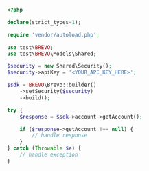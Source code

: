 <!-- Start SDK Example Usage [usage] -->
```php
<?php

declare(strict_types=1);

require 'vendor/autoload.php';

use test\BREVO;
use test\BREVO\Models\Shared;

$security = new Shared\Security();
$security->apiKey = '<YOUR_API_KEY_HERE>';

$sdk = BREVO\Brevo::builder()
    ->setSecurity($security)
    ->build();

try {
    $response = $sdk->account->getAccount();

    if ($response->getAccount !== null) {
        // handle response
    }
} catch (Throwable $e) {
    // handle exception
}

```
<!-- End SDK Example Usage [usage] -->